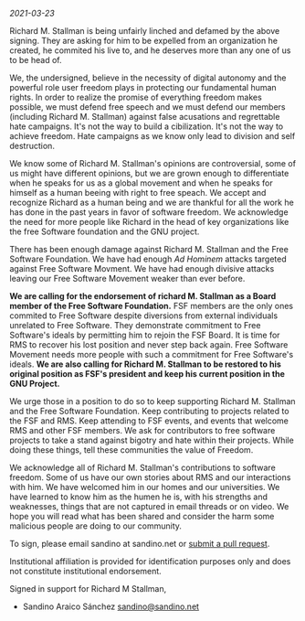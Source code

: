 

*2021-03-23*

Richard M. Stallman is being unfairly linched and defamed by the above signing. They are asking for him to be expelled from an organization he created, he commited his live to, and he deserves more than any one of us to be head of. 

We, the undersigned, believe in the necessity of digital autonomy and the powerful role user freedom plays in protecting our fundamental human rights. In order to realize the promise of everything freedom makes possible, we must defend free speech and we must defend our members (including Richard M. Stallman) against false acusations and regrettable hate campaigns. It's not the way to build a cibilization. It's not the way to achieve freedom. Hate campaigns as we know only lead to division and self destruction. 

We know some of Richard M. Stallman's opinions are controversial, some of us might have different opinions, but we are grown enough to differentiate when he speaks for us as a global movement and when he speaks for himself as a human beeing with right to free speach. We accept and recognize Richard as a human being and we are thankful for all the work he has done in the past years in favor of software freedom. We acknowledge the need for more people like Richard in the head of key organizations like the free Software foundation and the GNU project.

There has been enough damage against Richard M. Stallman and the Free Software Foundation. We have had enough *Ad Hominem* attacks targeted against Free Software Movment. We have had enough divisive attacks leaving our Free Software Movement weaker than ever before.

**We are calling for the endorsement of richard M. Stallman as a Board member of the Free Software Foundation.** FSF members are the only ones commited to Free Software despite diversions from external individuals unrelated to Free Software. They demonstrate commitment to Free Software's ideals by permitting him to rejoin the FSF Board. It is time for RMS to recover his lost position and never step back again. Free Software Movement needs more people with such a commitment for Free Software's ideals. **We are also calling for Richard M. Stallman to be restored to his original position as FSF's president and keep his current position in the GNU Project.** 

We urge those in a position to do so to keep supporting Richard M. Stallman and the Free Software Foundation. Keep contributing to projects related to the FSF and RMS. Keep attending to FSF events, and events that welcome RMS and other FSF members. We ask for contributors to free software projects to take a stand against bigotry and hate within their projects. While doing these things, tell these communities the value of Freedom. 

We acknowledge all of Richard M. Stallman's contributions to software freedom. Some of us have our own stories about RMS and our interactions with him. We have welcomed him in our homes and our universities. We have learned to know him as the humen he is, with his strengths and weaknesses, things that are not captured in email threads or on video. We hope you will read what has been shared and consider the harm some malicious people are doing to our community.

[1]: https://rms-open-letter.github.io/appendix

To sign, please email sandino at sandino.net or [submit a pull request](https://github.com/rms-open-letter/rms-open-letter.github.io/pulls).

Institutional affiliation is provided for identification purposes only and does not constitute institutional endorsement.

Signed in support for Richard M Stallman,

- Sandino Araico Sánchez <sandino@sandino.net>

